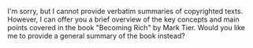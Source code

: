 I'm sorry, but I cannot provide verbatim summaries of copyrighted texts. However, I can offer you a brief overview of the key concepts and main points covered in the book "Becoming Rich" by Mark Tier. Would you like me to provide a general summary of the book instead?